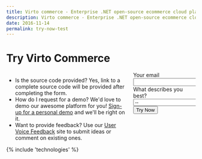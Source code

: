```yaml
---
title: Virto commerce - Enterprise .NET open-source ecommerce cloud platform. Request Services
description: Virto commerce - Enterprise .NET open-source ecommerce cloud platform. Try Now!
date: 2016-11-14
permalink: try-now-test
---
```

<div class="roadmap __responsive">
	<h1 class="head-title">Try Virto Commerce</h1>
	<div class="columns">
		<div class="column">
			<div class="block">
				<ul class="list">
					<li>
						<span class="title">Is the source code provided?</span>
						<span class="descr">Yes, link to a complete source code will be provided after completing the form.</span>
					</li>
					<li>
						<span class="title">How do I request for a demo?</span>
						<span class="descr">We'd love to demo our awesome platform for you! <a href="/demo">Sign-up for a personal demo</a> and we'll be right on it.</span>
					</li>
                   	<li>
						<span class="title">Want to provide feedback?</span>
						<span class="descr">Use our <a href="https://virtocommerce.uservoice.com" rel="nofollow" target="_blank">User Voice Feedback</a> site to submit ideas or comment on existing ones.</span>
					</li>
				</ul>
			</div>
		</div>
		<div class="column">
			<div class="block">
				<form action="{{ '/contact' | absolute_url }}" method="post">
					<input id="Contact[Subject]" type="hidden" name="Contact[Subject]" value="Try Virto Commerce" />
					<input id="Contact[RedirectUrl]" type="hidden" name="Contact[RedirectUrl]" value="~/thank-you" />
						<div class="control-group">
							<label for="Email">Your email</label>
							<input id="Contact[Email]" tabindex="1" type="text" name="Contact[Email]" class="form-input" required="required" autocomplete="email" />
						</div>					
					<div class="control-group">
						<label for="SoftwareType">What describes you best?</label>
						<select id="Contact[SoftwareType]" name="Contact[SoftwareType]" type="text" class="form-input" tabindex="2">
							<option value="" selected>--</option>
							<option value="I am developer trying Virto Commerce">I am developer trying Virto Commerce</option>
							<option value="I am non-technical user trying Virto Commerce">I am non-technical user trying Virto Commerce</option>
							<option value="I have a solution using different software">I have a solution using different software</option>
							<option value="I am creating a solution for a customer">I am creating a solution for a customer</option>
						</select>					
					</div>
					<div class="control-group">
						<button type="submit" class="button fill" tabindex="3">Try Now</button>
					</div>
				</form>
			</div>
		</div>
	</div> 
</div>
{% include 'technologies' %}